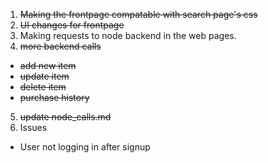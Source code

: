 1. ~~Making the frontpage compatable with search page's css~~
2. ~~UI changes for frontpage~~
3. Making requests to node backend in the web pages.
4. ~~more backend calls~~
- ~~add new item~~
- ~~update item~~
- ~~delete item~~
- ~~purchase history~~
5. ~~update node_calls.md~~
6. Issues 
- User not logging in after signup